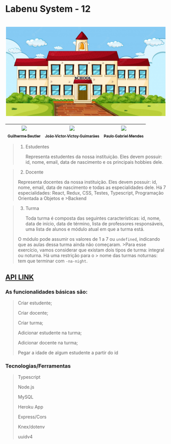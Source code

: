 # Labenu System - 12

<h1 align="center">
<img width=500 src="./assets/large-school-building-scene_1308-32058.jpg">
</h1>


 <div align="center">  

| [<img src="https://media-exp1.licdn.com/dms/image/C4E03AQFD_Ae-x4CFpw/profile-displayphoto-shrink_800_800/0/1638877008705?e=1668643200&v=beta&t=PASj12tPvtZ3nc4UUISxRm1ul4iCUSJiT_O-JDdkRjc" width=150><br><sub> Guilherme Beutler </sub>](https://www.linkedin.com/in/guilherme-beutler/) | [<img src="https://media-exp1.licdn.com/dms/image/C4E03AQEccIU88S8cnA/profile-displayphoto-shrink_200_200/0/1653579205184?e=1668643200&v=beta&t=6-f285ZmwTGPO0hQxllN-1MtQ8nEwQH1D4ohHBwQv8c" width=150><br><sub> João Victor Victoy Guimarães </sub>](https://www.linkedin.com/in/joaovictoy/) | [<img src="https://media-exp1.licdn.com/dms/image/C4E03AQGr14m1l48rjQ/profile-displayphoto-shrink_200_200/0/1568823070836?e=1668643200&v=beta&t=a_w1jXr0I_NmucqR37x6zb_Q2cl36CtsyE2Ar6_BNGo" width=150><br><sub> Paulo Gabriel Mendes </sub>](https://www.linkedin.com/in/paulo-gabriel-a81650106/) | 
|---|---|---|

</div>

>
> 1. Estudentes 
>
>    Representa estudentes da nossa instituição. Eles devem possuir: id, nome, email, data de nascimento e os principais hobbies dele. 

>
> 2. Docente
>
>  Representa docentes da nossa instituição. Eles devem possuir: id, nome, email, data de nascimento e todas as  especialidades dele. Há 7 especialidades: React, Redux, CSS, Testes, Typescript, Programação Orientada a Objetos e >Backend

>3. Turma
>
>    Toda turma é composta das seguintes características: id, nome, data de início, data de término, lista de          professores responsáveis, uma lista de alunos e módulo atual em que a turma está.
>
>   O módulo pode assumir os valores de 1 a 7 ou `undefined`, indicando que as aulas dessa turma ainda não começaram. >Para esse exercício, vamos considerar que existam dois tipos de turma: integral ou noturna. Há uma restrição para o > nome das turmas noturnas: tem que terminar com `-na-night`.
>
>
>
## [API LINK](https://documenter.getpostman.com/view/21555368/2s7YYoBSKJ)

<h3>As funcionalidades básicas são: </h3>

>
> Criar estudente;
>
> Criar docente;
>
> Criar turma;
>
> Adicionar estudente na turma;
>
> Adicionar docente na turma;
>
> Pegar a idade de algum estudente a partir do id
>

<h3> Tecnologias/Ferramentas </h3>

>
> Typescript 
>
> Node.js
>
> MySQL
>
> Heroku App 
>
> Express/Cors
>
> Knex/dotenv
>
> uuidv4 
>